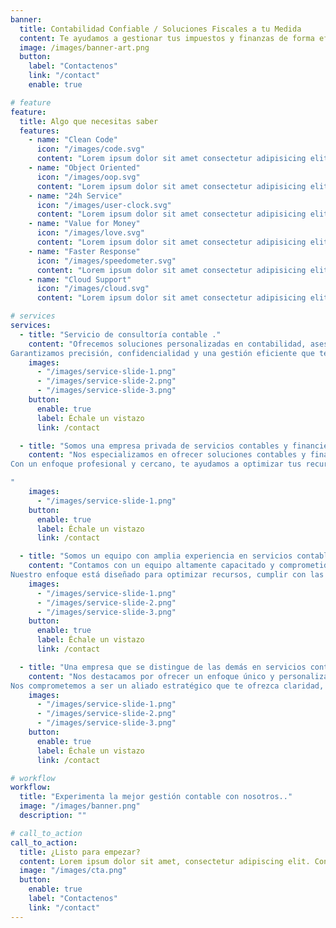 ```yaml
---
banner:
  title: Contabilidad Confiable / Soluciones Fiscales a tu Medida
  content: Te ayudamos a gestionar tus impuestos y finanzas de forma eficiente.   <br/> Simplifica tus números y enfócate en hacer crecer tu negocio.
  image: /images/banner-art.png
  button:
    label: "Contactenos"
    link: "/contact"
    enable: true

# feature
feature:
  title: Algo que necesitas saber
  features:
    - name: "Clean Code"
      icon: "/images/code.svg"
      content: "Lorem ipsum dolor sit amet consectetur adipisicing elit quam nihil"
    - name: "Object Oriented"
      icon: "/images/oop.svg"
      content: "Lorem ipsum dolor sit amet consectetur adipisicing elit quam nihil"
    - name: "24h Service"
      icon: "/images/user-clock.svg"
      content: "Lorem ipsum dolor sit amet consectetur adipisicing elit quam nihil"
    - name: "Value for Money"
      icon: "/images/love.svg"
      content: "Lorem ipsum dolor sit amet consectetur adipisicing elit quam nihil"
    - name: "Faster Response"
      icon: "/images/speedometer.svg"
      content: "Lorem ipsum dolor sit amet consectetur adipisicing elit quam nihil"
    - name: "Cloud Support"
      icon: "/images/cloud.svg"
      content: "Lorem ipsum dolor sit amet consectetur adipisicing elit quam nihil"

# services
services:
  - title: "Servicio de consultoría contable ."
    content: "Ofrecemos soluciones personalizadas en contabilidad, asesoría fiscal y planificación financiera para personas y empresas. Nuestro equipo de expertos se especializa en la preparación de estados financieros, cumplimiento tributario, y optimización de recursos.
Garantizamos precisión, confidencialidad y una gestión eficiente que te permitirá centrarte en el crecimiento de tu negocio mientras nosotros nos ocupamos de los números."
    images:
      - "/images/service-slide-1.png"
      - "/images/service-slide-2.png"
      - "/images/service-slide-3.png"
    button:
      enable: true
      label: Échale un vistazo
      link: /contact

  - title: "Somos una empresa privada de servicios contables y financieros."
    content: "Nos especializamos en ofrecer soluciones contables y financieras personalizadas para empresas y particulares. Gestionamos impuestos, elaboramos estados financieros y brindamos asesoría fiscal con la máxima precisión y cumplimiento normativo.
Con un enfoque profesional y cercano, te ayudamos a optimizar tus recursos, garantizar la transparencia en tus finanzas y tomar decisiones informadas para el crecimiento de tu negocio.

"
    images:
      - "/images/service-slide-1.png"
    button:
      enable: true
      label: Échale un vistazo
      link: /contact

  - title: "Somos un equipo con amplia experiencia en servicios contables y financieros."
    content: "Contamos con un equipo altamente capacitado y comprometido en ofrecer soluciones integrales en contabilidad, impuestos y planificación financiera. Trabajamos con precisión y adaptabilidad, garantizando resultados confiables y eficaces.
Nuestro enfoque está diseñado para optimizar recursos, cumplir con las normativas fiscales y proporcionar la claridad financiera que necesitas para tomar decisiones estratégicas y hacer crecer tu negocio."
    images:
      - "/images/service-slide-1.png"
      - "/images/service-slide-2.png"
      - "/images/service-slide-3.png"
    button:
      enable: true
      label: Échale un vistazo
      link: /contact

  - title: "Una empresa que se distingue de las demás en servicios contables y financieros."
    content: "Nos destacamos por ofrecer un enfoque único y personalizado en la gestión contable, fiscal y financiera, brindando soluciones a medida para cada cliente. Nuestro equipo de profesionales experimentados se asegura de que tu negocio cumpla con todas las normativas mientras optimiza recursos y maximiza la rentabilidad.
Nos comprometemos a ser un aliado estratégico que te ofrezca claridad, eficiencia y confianza en todos tus procesos financieros."
    images:
      - "/images/service-slide-1.png"
      - "/images/service-slide-2.png"
      - "/images/service-slide-3.png"
    button:
      enable: true
      label: Échale un vistazo
      link: /contact

# workflow
workflow:
  title: "Experimenta la mejor gestión contable con nosotros.."
  image: "/images/banner.png"
  description: ""

# call_to_action
call_to_action:
  title: ¿Listo para empezar?
  content: Lorem ipsum dolor sit amet, consectetur adipiscing elit. Consequat tristique eget amet, tempus eu at consecttur.
  image: "/images/cta.png"
  button:
    enable: true
    label: "Contactenos"
    link: "/contact"
---
```

